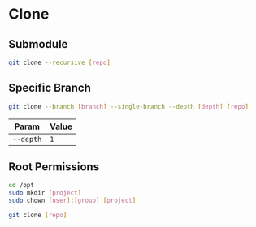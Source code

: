 # Clone

## Submodule

```sh
git clone --recursive [repo]
```

## Specific Branch

```sh
git clone --branch [branch] --single-branch --depth [depth] [repo]
```

| Param | Value |
| --- | --- |
| `--depth` | `1` |

## Root Permissions

```sh
cd /opt
sudo mkdir [project]
sudo chown [user]:[group] [project]
```

```sh
git clone [repo]
```
